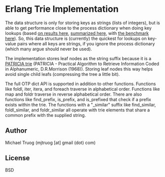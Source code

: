 Erlang Trie Implementation
==========================

The data structure is only for storing keys as strings (lists of integers), but is able to get performance close to the process dictionary when doing key lookups (based [on results here](http://okeuday.livejournal.com/16941.html), [summarized here](http://okeuday.livejournal.com/17628.html), with [the benchmark here](http://github.com/okeuday/erlbench)).  So, this data structure is (currently) the quickest for lookups on key-value pairs where all keys are strings, if you ignore the process dictionary (which many argue should never be used).

The implementation stores leaf nodes as the string suffix because it is a [PATRICIA trie](http://xw2k.nist.gov/dads//HTML/patriciatree.html) (PATRICIA - Practical Algorithm to Retrieve Information Coded in Alphanumeric, D.R.Morrison (1968)).  Storing leaf nodes this way helps avoid single child leafs (compressing the tree a little bit).

The full OTP dict API is supported in addition to other functions.  Functions like foldl, iter, itera, and foreach traverse in alphabetical order.  Functions like map and foldr traverse in reverse alphabetical order.  There are also functions like find_prefix, is_prefix, and is_prefixed that check if a prefix exists within the trie.  The functions with a "_similar" suffix like find_similar, foldl_similar, and foldr_similar all operate with trie elements that share a common prefix with the supplied string.

Author
------

Michael Truog (mjtruog [at] gmail (dot) com)

License
-------

BSD
